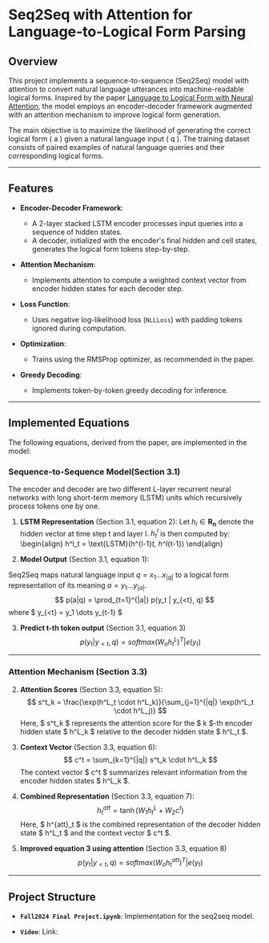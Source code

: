 # **Seq2Seq with Attention for Language-to-Logical Form Parsing**

## **Overview**
This project implements a sequence-to-sequence (Seq2Seq) model with attention to convert natural language utterances into machine-readable logical forms. Inspired by the paper [Language to Logical Form with Neural Attention](https://aclanthology.org/P16-1004.pdf), the model employs an encoder-decoder framework augmented with an attention mechanism to improve logical form generation.

The main objective is to maximize the likelihood of generating the correct logical form \( a \) given a natural language input \( q \). The training dataset consists of paired examples of natural language queries and their corresponding logical forms.

---

## **Features**
- **Encoder-Decoder Framework**:
  - A 2-layer stacked LSTM encoder processes input queries into a sequence of hidden states.
  - A decoder, initialized with the encoder's final hidden and cell states, generates the logical form tokens step-by-step.
  
- **Attention Mechanism**:
  - Implements attention to compute a weighted context vector from encoder hidden states for each decoder step.

- **Loss Function**:
  - Uses negative log-likelihood loss (`NLLLoss`) with padding tokens ignored during computation.

- **Optimization**:
  - Trains using the RMSProp optimizer, as recommended in the paper.

- **Greedy Decoding**:
  - Implements token-by-token greedy decoding for inference.

---

## **Implemented Equations**
The following equations, derived from the paper, are implemented in the model:


### Sequence-to-Sequence Model(Section 3.1)

The encoder and decoder are two different L-layer recurrent neural
networks with long short-term memory (LSTM) units which recursively process tokens one by one.

1. **LSTM Representation** (Section 3.1, equation 2):
   Let $h_l∈ \mathbf{R_n}$ denote the hidden vector at time step t and layer l. $h^l_t$ is then computed by:
    \begin{align}
   h^l_t = \text{LSTM}(h^{l-1}_t, h^l_{t-1})
    \end{align}
   


2. **Model Output** (Section 3.1, equation 1):

  Seq2Seq maps natural language input $q = x_1 \dots x_{|q|}$ to a logical form representation of its meaning $a = y_1 \dots y_{|a|}$.
   $$
   p(a|q) = \prod_{t=1}^{|a|} p(y_t | y_{<t}, q)
   $$
   where $ y_{<t} = y_1 \dots y_{t-1} $

3. **Predict t-th token output** (Section 3.1, equation 3)
$$ p (y_t|y_{<t}, q) = softmax(W_oh^L_t)^T|e(y_t)$$
---

### Attention Mechanism (Section 3.3)
2. **Attention Scores** (Section 3.3, equation 5):
   $$
   s^t_k = \frac{\exp(h^L_t \cdot h^L_k)}{\sum_{j=1}^{|q|} \exp(h^L_t \cdot h^L_j)}
   $$
   Here, $ s^t_k $ represents the attention score for the $ k $-th encoder hidden state $ h^L_k $ relative to the decoder hidden state $ h^L_t $.

3. **Context Vector** (Section 3.3, equation 6):
   $$
   c^t = \sum_{k=1}^{|q|} s^t_k \cdot h^L_k
   $$
   The context vector $ c^t $ summarizes relevant information from the encoder hidden states $ h^L_k $.

4. **Combined Representation** (Section 3.3, equation 7):
   $$
   h^{att}_t = \tanh(W_1 h^L_t + W_2 c^t)
   $$
   Here, $ h^{att}_t $ is the combined representation of the decoder hidden state $ h^L_t $ and the context vector $ c^t $.

5. **Improved equation 3 using attention** (Section 3.3, equation 8)
$$p (y_t|y_{<t}, q) = softmax(W_oh^{att}_t)^T|e(y_t)$$

---

## **Project Structure**
- **`Fall2024 Final Project.ipynb`**:
  Implementation for the seq2seq model.

- **`Video`**:
  Link: 
  

  
